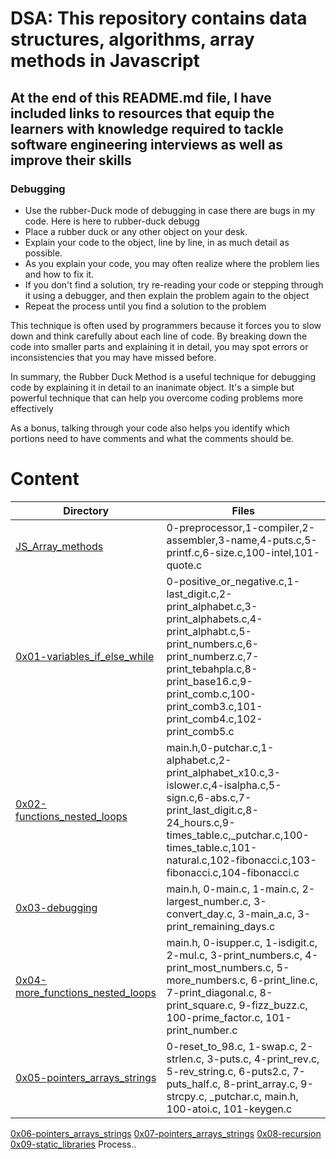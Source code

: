 

# DSA: This repository contains data structures, algorithms, array methods in Javascript

## At the end of this README.md file, I have included links to resources that equip the learners with knowledge required to tackle software engineering interviews as well as improve their skills

### Debugging
- Use the rubber-Duck mode of debugging in case there are bugs in my code. Here is here to rubber-duck debugg
- Place a rubber duck or any other object on your desk.
- Explain your code to the object, line by line, in as much detail as possible.
- As you explain your code, you may often realize where the problem lies and how to fix it.
- If you don't find a solution, try re-reading your code or stepping through it using a debugger, and then explain the problem again to the object
- Repeat the process until you find a solution to the problem

This technique is often used by programmers because it forces you to slow down and think carefully about each line of code. By breaking down the code into smaller parts and explaining it in detail, you may spot errors or inconsistencies that you may have missed before.

In summary, the Rubber Duck Method is a useful technique for debugging code by explaining it in detail to an inanimate object. It's a simple but powerful technique that can help you overcome coding problems more effectively

As a bonus, talking through your code also helps you identify which portions need to have comments and what the comments should be.


# Content
Directory | Files
--------- | -----
[JS_Array_methods]("https://github.com/Timoh97/DSA/tree/master/JS_Array_methods") | 0-preprocessor,1-compiler,2-assembler,3-name,4-puts.c,5-printf.c,6-size.c,100-intel,101-quote.c
[0x01-variables_if_else_while]() | 0-positive_or_negative.c,1-last_digit.c,2-print_alphabet.c,3-print_alphabets.c,4-print_alphabt.c,5-print_numbers.c,6-print_numberz.c,7-print_tebahpla.c,8-print_base16.c,9-print_comb.c,100-print_comb3.c,101-print_comb4.c,102-print_comb5.c
[0x02-functions_nested_loops]() | main.h,0-putchar.c,1-alphabet.c,2-print_alphabet_x10.c,3-islower.c,4-isalpha.c,5-sign.c,6-abs.c,7-print_last_digit.c,8-24_hours.c,9-times_table.c,_putchar.c,100-times_table.c,101-natural.c,102-fibonacci.c,103-fibonacci.c,104-fibonacci.c
[0x03-debugging]() | main.h, 0-main.c, 1-main.c, 2-largest_number.c, 3-convert_day.c, 3-main_a.c, 3-print_remaining_days.c
[0x04-more_functions_nested_loops]() | main.h, 0-isupper.c, 1-isdigit.c, 2-mul.c, 3-print_numbers.c, 4-print_most_numbers.c, 5-more_numbers.c, 6-print_line.c, 7-print_diagonal.c, 8-print_square.c, 9-fizz_buzz.c, 100-prime_factor.c, 101-print_number.c
[0x05-pointers_arrays_strings]() | 0-reset_to_98.c, 1-swap.c, 2-strlen.c, 3-puts.c, 4-print_rev.c, 5-rev_string.c, 6-puts2.c, 7-puts_half.c, 8-print_array.c, 9-strcpy.c, _putchar.c, main.h, 100-atoi.c, 101-keygen.c
[0x06-pointers_arrays_strings]() 
[0x07-pointers_arrays_strings]()
[0x08-recursion]()
[0x09-static_libraries]()
Process..

